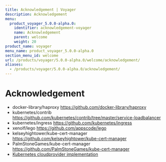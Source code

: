 ```yaml
---
title: Acknowledgement | Voyager
description: Acknowledgement
menu:
  product_voyager_5.0.0-alpha.0:
    identifier: acknowledgement-voyager
    name: Acknowledgement
    parent: welcome
    weight: 20
product_name: voyager
menu_name: product_voyager_5.0.0-alpha.0
section_menu_id: welcome
url: /products/voyager/5.0.0-alpha.0/welcome/acknowledgement/
aliases:
  - /products/voyager/5.0.0-alpha.0/acknowledgement/
---
```


# Acknowledgement

 - docker-library/haproxy https://github.com/docker-library/haproxy
 - kubernetes/contrib https://github.com/kubernetes/contrib/tree/master/service-loadbalancer
 - kubernetes/ingress https://github.com/kubernetes/ingress
 - xenolf/lego https://github.com/appscode/lego
 - kelseyhightower/kube-cert-manager https://github.com/kelseyhightower/kube-cert-manager
 - PalmStoneGames/kube-cert-manager https://github.com/PalmStoneGames/kube-cert-manager
 - [Kubernetes cloudprovider implementation](https://github.com/kubernetes/kubernetes/tree/master/pkg/cloudprovider)
